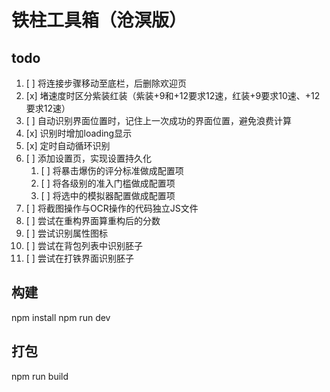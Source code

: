 # 铁柱工具箱（沧溟版）



## todo

1. [ ] 将连接步骤移动至底栏，后删除欢迎页
2. [x] 堵速度时区分紫装红装（紫装+9和+12要求12速，红装+9要求10速、+12要求12速）
3. [ ] 自动识别界面位置时，记住上一次成功的界面位置，避免浪费计算
4. [x] 识别时增加loading显示
5. [x] 定时自动循环识别
6. [ ] 添加设置页，实现设置持久化
   1. [ ] 将暴击爆伤的评分标准做成配置项
   2. [ ] 将各级别的准入门槛做成配置项
   3. [ ] 将选中的模拟器配置做成配置项
7. [ ] 将截图操作与OCR操作的代码独立JS文件
8. [ ] 尝试在重构界面算重构后的分数
9. [ ] 尝试识别属性图标
10. [ ] 尝试在背包列表中识别胚子
11. [ ] 尝试在打铁界面识别胚子
   
## 构建

npm install
npm run dev

## 打包

npm run build